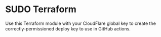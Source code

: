 # SUDO Terraform

Use this Terraform module with your CloudFlare global key to create the
correctly-permissioned deploy key to use in GitHub actions.
